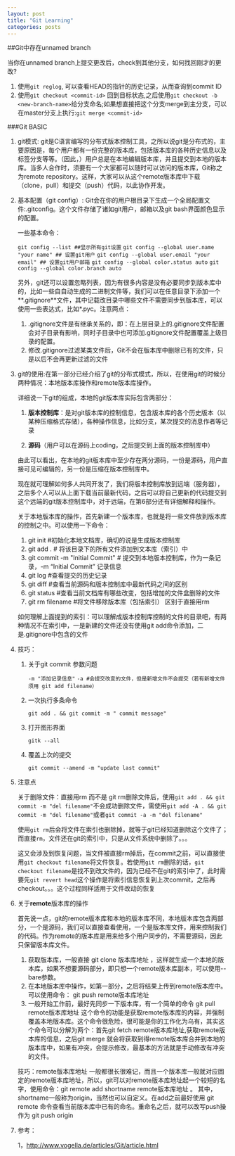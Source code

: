 ```yaml
---
layout: post
title: "Git Learning"
categories: posts
---
```


##Git中存在unnamed branch

当你在unnamed branch上提交更改后，check到其他分支，如何找回刚才的更改?  
  1. 使用`git reglog`, 可以查看HEAD的指针的历史记录，从而查询到commit ID
  2. 使用`git checkout <commit-id>` 回到目标状态,之后使用`git checkout -b <new-branch-name>`给分支命名;如果想直接把这个分支merge到主分支，可以在master分支上执行:`git merge <commit-id>`
  

###Git BASIC

1. git模式:   git是C语言编写的分布式版本控制工具，之所以说git是分布式的，主要原因是，每个用户都有一份完整的版本库，包括版本库的各种历史信息以及标签分支等等。（因此，）用户总是在本地编辑版本库，并且提交到本地的版本库。当多人合作时，须要有一个大家都可以随时可以访问的版本库，Git称之为remote repository。这样，大家可以从这个remote版本库中下载（clone，pull）和提交（push）代码，以此协作开发。

2. 基本配置（git config）: Git会在你的用户根目录下生成一个全局配置文件:.gitconfig。这个文件存储了诸如git用户，邮箱以及git bash界面颜色显示的配置。

    一些基本命令：

    `git config --list ##显示所有git设置`
    `git config --global user.name "your name" ## 设置git用户`
    `git config --global user.email "your email" ## 设置git用户邮箱`
    `git config --global color.status auto`
    `git config --global color.branch auto`

    另外，git还可以设置忽略列表，因为有很多内容是没有必要同步到版本库中的，比如一些自自动生成的二进制文件等，我们可以在任意目录下添加一个**.gitignore**文件，其中记载改目录中哪些文件不需要同步到版本库，可以使用一些表达式，比如*.pyc。注意两点：

    1. .gitignore文件是有继承关系的，即：在上层目录上的.gitignore文件配置会对子目录有影响，同时子目录中也可添加.gitignore文件配置覆盖上级目录的配置。
    2. 修改.gitignore过滤某类文件后，Git不会在版本库中删除已有的文件，只是以后不会再更新过滤的文件

     
3. git的使用:在第一部分已经介绍了git的分布式模式，所以，在使用git的时候分两种情况：本地版本库操作和remote版本库操作。

    详细说一下git的组成，本地的git版本库实际包含两部分：
            
    1. **版本控制库**：是对git版本库的控制信息，包含版本库的各个历史版本（以某种压缩格式存储），各种操作信息，比如分支，某次提交的消息作者等记录
        
    2. **源码**（用户可以在源码上coding，之后提交到上面的版本控制库中）

    由此可以看出，在本地的git版本库中至少存在两分源码，一份是源码，用户直接可见可编辑的，另一份是压缩在版本控制库中。

    现在就可理解如何多人共同开发了，我们将版本控制库放到远端（服务器），之后多个人可以从上面下载当前最新代码，之后可以将自己更新的代码提交到这个远端的git版本控制库中，对于远端，在第6部分还有详细解释和操作。

    关于本地版本库的操作，首先新建一个版本库，也就是将一些文件放到版本库的控制之中。可以使用一下命令：
     
    1. git init   #初始化本地文档库，确切的说是生成版本控制库
    2. git add .   # 将该目录下的所有文件添加到文本库（索引）中
    3. git commit -m "Initial Commit"  # 提交到本地版本控制库，作为一条记录，-m “Initial Commit” 记录信息
    4. git log #查看提交的历史记录
    5. git diff #查看当前源码和版本控制库中最新代码之间的区别
    6. git status #查看当前文档库有哪些改变，包括增加的文件盒删除的文件
    7. git rm filename #将文件移除版本库（包括索引）  区别于直接用rm

    如何理解上面提到的索引：可以理解成版本控制库控制的文件的目录吧，有两种情况不在索引中，一是新建的文件还没有使用git add命令添加，二是.gitignore中包含的文件

4. 技巧：
    
    1. 关于git commit 参数问题
    
        `-m "添加记录信息"`
        `-a #会提交改变的文件，但是新增文件不会提交（若有新增文件须用 git add filename）`

    2. 一次执行多条命令
     
        `git add . && git commit -m " commit message"`

    3. 打开图形界面
     
        `gitk --all`

    4. 覆盖上次的提交

        `git commit --amend -m "update last commit"`


5. 注意点
    
    关于删除文件：直接用rm 而不是 git rm删除文件后，使用`git add . && git commit -m "del filename"`不会成功删除文件，需使用`git add -A . && git commit -m "del filename"`或者`git commit -a -m "del filename"`

    使用`git rm`后会将文件在索引也删除掉，就等于git已经知道删除这个文件了；而直接`rm`，文件还在git的索引中，只是从文件系统中删除了。。。
    
    这又会涉及到恢复问题，当文件被直接rm掉后，在commit之前，可以直接使用`git checkout filename`将文件恢复。若使用`git rm`删除的话，`git checkout filename`是找不到改文件的，因为已经不在git的索引中了，此时需要先`git revert head`这个操作是将索引信息恢复到上次commit，之后再checkout。。。这个过程同样适用于文件改动的恢复


6. 关于**remote**版本库的操作

    首先说一点，git的remote版本库和本地的版本库不同，本地版本库包含两部分，一个是源码，我们可以直接查看使用，一个是版本库文件，用来控制我们的代码。作为remote的版本库是用来给多个用户同步的，不需要源码，因此只保留版本库文件。

    1. 获取版本库，一般直接 git clone 版本库地址 ，这样就生成一个本地的版本库，如果不想要源码部分，即只想一个remote版本库副本，可以使用--bare参数。
    2. 在本地版本库中操作，如第一部分，之后将结果上传到remote版本库中。可以使用命令： git push remote版本库地址
    3. 一般开始工作前，最好先同步一下版本库，有一个简单的命令 git pull remote版本库地址 这个命令的功能是获取remote版本库的内容，并强制覆盖本地版本库。这个命令很危险，很可能是你的工作化为乌有，其实这个命令可以分解为两个：首先git fetch remote版本库地址,获取remote版本库的信息，之后git merge 就会将获取到得remote版本库合并到本地的版本库中，如果有冲突，会提示修改，最基本的方法就是手动修改有冲突的文件。


    技巧：remote版本库地址 一般都很长很难记，而且一个版本库一般就对应固定的remote版本库地址，所以，git可以对remote版本库地址起一个较短的名字，使用命令：git remote add shortname remote版本库地址 。  其中，shortname一般称为origin，当然也可以自定义。在add之前最好使用 git remote 命令查看当前版本库中已有的命名。重命名之后，就可以改写push操作为 git push origin


7. 参考：

    1，http://www.vogella.de/articles/Git/article.html
